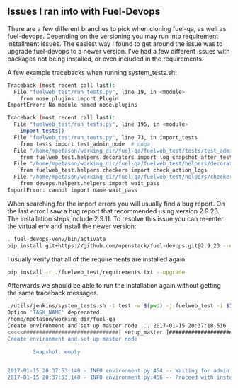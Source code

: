 ## Issues I ran into with Fuel-Devops

There are a few different branches to pick when cloning fuel-qa, as well as fuel-devops. Depending
on the versioning you may run into requirement installment issues. The easiest way I found to get 
around the issue was to upgrade fuel-devops to a newer version. I've had a few different issues with
packages not being installed, or even included in the requirements. 

A few example tracebacks when running system_tests.sh:

```bash
Traceback (most recent call last):
  File "fuelweb_test/run_tests.py", line 19, in <module>
    from nose.plugins import Plugin
ImportError: No module named nose.plugins
```

```bash
Traceback (most recent call last):
  File "fuelweb_test/run_tests.py", line 195, in <module>
    import_tests()
  File "fuelweb_test/run_tests.py", line 73, in import_tests
    from tests import test_admin_node  # noqa
  File "/home/mpetason/working_dir/fuel-qa/fuelweb_test/tests/test_admin_node.py", line 27, in <module>
    from fuelweb_test.helpers.decorators import log_snapshot_after_test
  File "/home/mpetason/working_dir/fuel-qa/fuelweb_test/helpers/decorators.py", line 26, in <module>
    from fuelweb_test.helpers.checkers import check_action_logs
  File "/home/mpetason/working_dir/fuel-qa/fuelweb_test/helpers/checkers.py", line 23, in <module>
    from devops.helpers.helpers import wait_pass
ImportError: cannot import name wait_pass
```

When searching for the import errors you will usually find a bug report. On the last error I saw a bug 
report that recommended using version 2.9.23. The installation steps include 2.9.11. To resolve this issue
you can re-enter the virtual env and install the newer version:


```bash
. fuel-devops-venv/bin/activate
pip install git+https://github.com/openstack/fuel-devops.git@2.9.23 --upgrade
```

I usually verify that all of the requirements are installed again:

```bash
pip install -r ./fuelweb_test/requirements.txt --upgrade
```

Afterwards we should be able to run the installation again without getting the same traceback messages.

```bash
./utils/jenkins/system_tests.sh -t test -w $(pwd) -j fuelweb_test -i $ISO_PATH -o --group=setup
Option 'TASK_NAME' deprecated.
/home/mpetason/working_dir/fuel-qa
Create environment and set up master node ... 2017-01-15 20:37:18,516 - INFO decorators.py:81 -- 
<<<<<##############################[ setup_master ]##############################>>>>>
Create environment and set up master node

        Snapshot: empty

        
2017-01-15 20:37:53,140 - INFO environment.py:454 -- Waiting for admin node to start up
2017-01-15 20:37:53,140 - INFO environment.py:456 -- Proceed with installation
```
